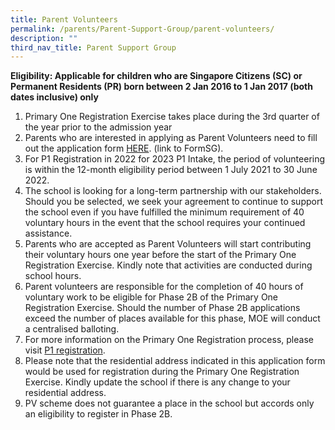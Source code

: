 ```yaml
---
title: Parent Volunteers
permalink: /parents/Parent-Support-Group/parent-volunteers/
description: ""
third_nav_title: Parent Support Group
---
```

**Eligibility: Applicable for children who are Singapore Citizens (SC) or Permanent Residents (PR) born between 2 Jan 2016 to 1 Jan 2017 (both dates inclusive) only**

1.  Primary One Registration Exercise takes place during the 3rd quarter of the year prior to the admission year
2.  Parents who are interested in applying as Parent Volunteers need to fill out the application form [HERE](https://form.gov.sg/5ef191510091ac001130fb4f). (link to FormSG).
3.  For P1 Registration in 2022 for 2023 P1 Intake, the period of volunteering is within the 12-month eligibility period between 1 July 2021 to 30 June 2022.
4.  The school is looking for a long-term partnership with our stakeholders. Should you be selected, we seek your agreement to continue to support the school even if you have fulfilled the minimum requirement of 40 voluntary hours in the event that the school requires your continued assistance.
5.  Parents who are accepted as Parent Volunteers will start contributing their voluntary hours one year before the start of the Primary One Registration Exercise. Kindly note that activities are conducted during school hours.
6.  Parent volunteers are responsible for the completion of 40 hours of voluntary work to be eligible for Phase 2B of the Primary One Registration Exercise. Should the number of Phase 2B applications exceed the number of places available for this phase, MOE will conduct a centralised balloting.
7.  For more information on the Primary One Registration process, please visit [P1 registration](https://www.moe.gov.sg/primary/p1-registration.).
8.  Please note that the residential address indicated in this application form would be used for registration during the Primary One Registration Exercise. Kindly update the school if there is any change to your residential address.
9.  PV scheme does not guarantee a place in the school but accords only an eligibility to register in Phase 2B.